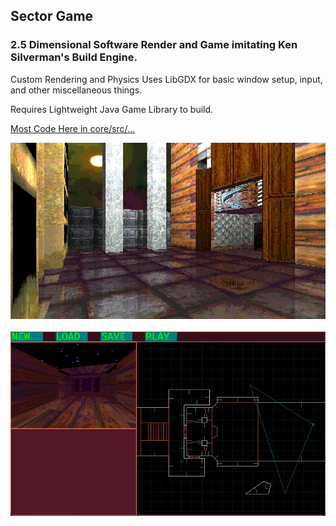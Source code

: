 ## Sector Game

### 2.5 Dimensional Software Render and Game imitating Ken Silverman's Build Engine.

Custom Rendering and Physics
Uses LibGDX for basic window setup, input, and other miscellaneous things.

Requires Lightweight Java Game Library to build.

<a href="https://github.com/seanconnor10/diSector/tree/main/core/src/com/disector">Most Code Here in core/src/...</a>

<p>
  <img src="documents/readme-screenshots/sector_game_screenshot.jpg" width="800" title="Screenshot">
  <br><br>
  <img src="documents/readme-screenshots/editor_screen.png" width="800" title="Editor Screenshot">
</p>
